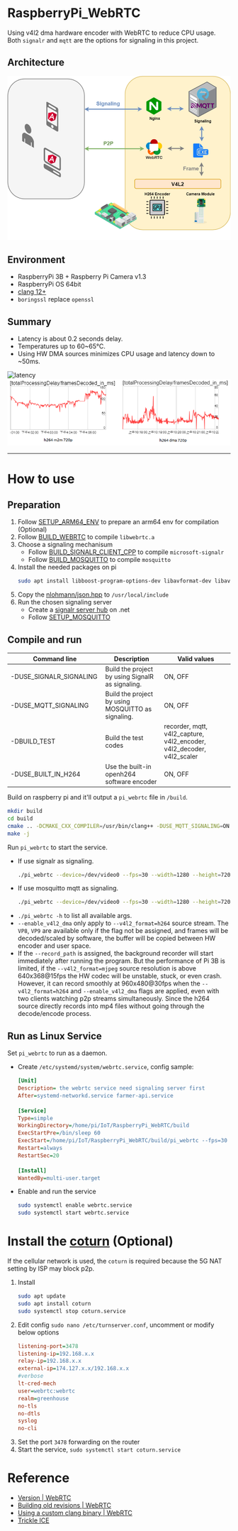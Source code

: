 ﻿# RaspberryPi_WebRTC
 
Using v4l2 dma hardware encoder with WebRTC to reduce CPU usage. Both `signalr` and `mqtt` are the options for signaling in this project.

## Architecture
![architecture](doc/architecture.png)

## Environment
* RaspberryPi 3B + Raspberry Pi Camera v1.3
* RaspberryPi OS 64bit
* [clang 12+](https://github.com/llvm/llvm-project/releases)
* `boringssl` replace `openssl`

## Summary
* Latency is about 0.2 seconds delay.
* Temperatures up to 60~65°C.
* Using HW DMA sources minimizes CPU usage and latency down to ~50ms.

![latency](doc/latency.jpg)
![latency](doc/latency_chart.png)

<hr>

# How to use
## Preparation
1. Follow [SETUP_ARM64_ENV](doc/SETUP_ARM64_ENV.md) to prepare an arm64 env for compilation (Optional)
2. Follow [BUILD_WEBRTC](doc/BUILD_WEBRTC.md) to compile `libwebrtc.a` 
3. Choose a signaling mechanisum
    * Follow [BUILD_SIGNALR_CLIENT_CPP](doc/BUILD_SIGNALR_CLIENT_CPP.md) to compile `microsoft-signalr`
    * Follow [BUILD_MOSQUITTO](doc/BUILD_MOSQUITTO.md) to compile `mosquitto`
4. Install the needed packages on pi
    ```bash
    sudo apt install libboost-program-options-dev libavformat-dev libavcodec-dev libavutil-dev libswscale-dev libpulse-dev libasound2-dev libx11-dev
    ```
5. Copy the [nlohmann/json.hpp](https://github.com/nlohmann/json/blob/develop/single_include/nlohmann/json.hpp) to `/usr/local/include` 
6. Run the chosen signaling server
    * Create a [signalr server hub](https://github.com/TzuHuanTai/FarmerAPI/blob/master/FarmerAPI/Hubs/SignalingServer.cs) on .net
    * Follow [SETUP_MOSQUITTO](doc/SETUP_MOSQUITTO.md)

## Compile and run

| <div style="width:200px">Command line</div> | Description | Valid values |
| --------------------------------------------| ----------- | ------------ |
|   -DUSE_SIGNALR_SIGNALING   | Build the project by using SignalR as signaling. | ON, OFF |
|   -DUSE_MQTT_SIGNALING      | Build the project by using MOSQUITTO as signaling. | ON, OFF |
|   -DBUILD_TEST              | Build the test codes | recorder, mqtt, v4l2_capture, v4l2_encoder, v4l2_decoder, v4l2_scaler |
|   -DUSE_BUILT_IN_H264       | Use the built-in openh264 software encoder | ON, OFF |

Build on raspberry pi and it'll output a `pi_webrtc` file in `/build`.
```bash
mkdir build
cd build
cmake .. -DCMAKE_CXX_COMPILER=/usr/bin/clang++ -DUSE_MQTT_SIGNALING=ON
make -j
```

Run `pi_webrtc` to start the service.

* If use signalr as signaling.
    ```bash
    ./pi_webrtc --device=/dev/video0 --fps=30 --width=1280 --height=720 --v4l2_format=mjpeg --signaling_url=http://localhost:6080/SignalingServer --enable_v4l2_dma
    ```
* If use mosquitto mqtt as signaling.
    ```bash
    ./pi_webrtc --device=/dev/video0 --fps=30 --width=1280 --height=720 --v4l2_format=mjpeg --mqtt_host=127.0.0.1 --mqtt_port=1883 --mqtt_username=<username> --mqtt_password=<password>  --enable_v4l2_dma
    ```
* `./pi_webrtc -h` to list all available args.
* `--enable_v4l2_dma` only apply to `--v4l2_format=h264` source stream. The `VP8`, `VP9` are available only if the flag not be assigned, and frames will be decoded/scaled by software, the buffer will be copied between HW encoder and user space.
* If the `--record_path` is assigned, the background recorder will start immediately after running the program. But the performance of Pi 3B is limited, if the `--v4l2_format=mjpeg` source resolution is above 640x368@15fps the HW codec will be unstable, stuck, or even crash. However, it can record smoothly at 960x480@30fps when the `--v4l2_format=h264` and `--enable_v4l2_dma` flags are applied, even with two clients watching p2p streams simultaneously. Since the h264 source directly records into mp4 files without going through the decode/encode process.

## Run as Linux Service
Set `pi_webrtc` to run as a daemon. 
* Create `/etc/systemd/system/webrtc.service`, config sample:
    ```ini
    [Unit]
    Description= the webrtc service need signaling server first
    After=systemd-networkd.service farmer-api.service

    [Service]
    Type=simple
    WorkingDirectory=/home/pi/IoT/RaspberryPi_WebRTC/build
    ExecStartPre=/bin/sleep 60
    ExecStart=/home/pi/IoT/RaspberryPi_WebRTC/build/pi_webrtc --fps=30 --width=1280 --height=720 --v4l2_format=h264 --enable_v4l2_dma --mqtt_username=hakunamatata --mqtt_password=wonderful --record_path=/home/pi/video/
    Restart=always
    RestartSec=20
      
    [Install]
    WantedBy=multi-user.target
    ```
* Enable and run the service
    ```bash
    sudo systemctl enable webrtc.service
    sudo systemctl start webrtc.service
    ```

# Install the [coturn](https://github.com/coturn/coturn) (Optional)
If the cellular network is used, the `coturn` is required because the 5G NAT setting by ISP may block p2p.
1. Install
    ```bash
    sudo apt update
    sudo apt install coturn
    sudo systemctl stop coturn.service
    ```
2. Edit config `sudo nano /etc/turnserver.conf`, uncomment or modify below options
    ```ini
    listening-port=3478
    listening-ip=192.168.x.x
    relay-ip=192.168.x.x
    external-ip=174.127.x.x/192.168.x.x
    #verbose
    lt-cred-mech
    user=webrtc:webrtc
    realm=greenhouse
    no-tls
    no-dtls
    syslog
    no-cli
    ```
3. Set the port `3478` forwarding on the router
4. Start the service, `sudo systemctl start coturn.service`

# Reference
* [Version | WebRTC](https://chromiumdash.appspot.com/branches)
* [Building old revisions | WebRTC](https://chromium.googlesource.com/chromium/src.git/+/HEAD/docs/building_old_revisions.md)
* [Using a custom clang binary | WebRTC](https://chromium.googlesource.com/chromium/src/+/master/docs/clang.md#using-a-custom-clang-binary)
* [Trickle ICE](https://webrtc.github.io/samples/src/content/peerconnection/trickle-ice/)
